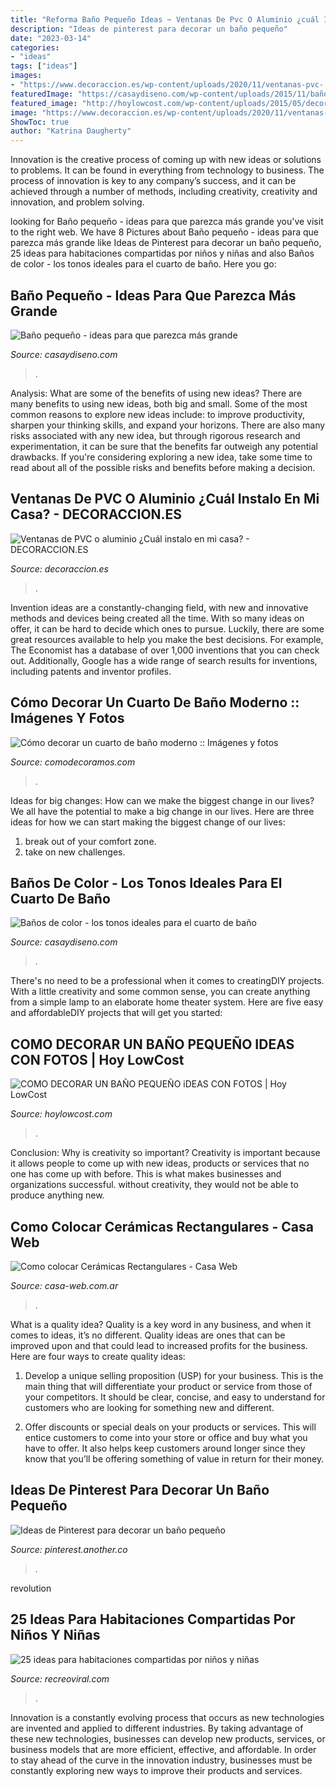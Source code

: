 ```yaml
---
title: "Reforma Baño Pequeño Ideas ~ Ventanas De Pvc O Aluminio ¿cuál Instalo En Mi Casa?"
description: "Ideas de pinterest para decorar un baño pequeño"
date: "2023-03-14"
categories:
- "ideas"
tags: ["ideas"]
images:
- "https://www.decoraccion.es/wp-content/uploads/2020/11/ventanas-pvc-.jpg"
featuredImage: "https://casaydiseno.com/wp-content/uploads/2015/11/baño-pequeño-mamparta.vidrio.jpg"
featured_image: "http://hoylowcost.com/wp-content/uploads/2015/05/decoracion-cuadros-baños-pequeños.jpg"
image: "https://www.decoraccion.es/wp-content/uploads/2020/11/ventanas-pvc-.jpg"
ShowToc: true
author: "Katrina Daugherty"
---
```



Innovation is the creative process of coming up with new ideas or solutions to problems. It can be found in everything from technology to business. The process of innovation is key to any company’s success, and it can be achieved through a number of methods, including creativity, creativity and innovation, and problem solving.

	

		
looking for Baño pequeño - ideas para que parezca más grande you've visit to the right web. We have 8 Pictures about Baño pequeño - ideas para que parezca más grande like Ideas de Pinterest para decorar un baño pequeño, 25 ideas para habitaciones compartidas por niños y niñas and also Baños de color - los tonos ideales para el cuarto de baño. Here you go:
		
    
## Baño Pequeño - Ideas Para Que Parezca Más Grande

<img loading=lazy src="https://casaydiseno.com/wp-content/uploads/2015/11/baño-pequeño-mamparta.vidrio.jpg" onerror="this.onerror=null;this.src='https://tse3.mm.bing.net/th?id=OIP.CXiJo8OXVMbTiRJrT6ySBAHaLH&amp;pid=15.1';" alt="Baño pequeño - ideas para que parezca más grande">

_Source: casaydiseno.com_

>. 

	

Analysis: What are some of the benefits of using new ideas?
There are many benefits to using new ideas, both big and small. Some of the most common reasons to explore new ideas include: to improve productivity, sharpen your thinking skills, and expand your horizons. There are also many risks associated with any new idea, but through rigorous research and experimentation, it can be sure that the benefits far outweigh any potential drawbacks. If you're considering exploring a new idea, take some time to read about all of the possible risks and benefits before making a decision.

    
## Ventanas De PVC O Aluminio ¿Cuál Instalo En Mi Casa? - DECORACCION.ES

<img loading=lazy src="https://www.decoraccion.es/wp-content/uploads/2020/11/ventanas-pvc-.jpg" onerror="this.onerror=null;this.src='https://tse2.mm.bing.net/th?id=OIP.H6WK9ZDFzHVT5pMQA0lfIQHaEK&amp;pid=15.1';" alt="Ventanas de PVC o aluminio ¿Cuál instalo en mi casa? - DECORACCION.ES">

_Source: decoraccion.es_

>. 

	

Invention ideas are a constantly-changing field, with new and innovative methods and devices being created all the time. With so many ideas on offer, it can be hard to decide which ones to pursue. Luckily, there are some great resources available to help you make the best decisions. For example, The Economist has a database of over 1,000 inventions that you can check out. Additionally, Google has a wide range of search results for inventions, including patents and inventor profiles.

    
## Cómo Decorar Un Cuarto De Baño Moderno :: Imágenes Y Fotos

<img loading=lazy src="http://www.comodecoramos.com/Imagenes/como-decorar-un-cuarto-de-bano-moderno.jpg" onerror="this.onerror=null;this.src='https://tse3.mm.bing.net/th?id=OIP.F7_X_XmydMTaTHjFOmXjgwHaGL&amp;pid=15.1';" alt="Cómo decorar un cuarto de baño moderno :: Imágenes y fotos">

_Source: comodecoramos.com_

>. 

	

Ideas for big changes: How can we make the biggest change in our lives?
We all have the potential to make a big change in our lives. Here are three ideas for how we can start making the biggest change of our lives:
1. break out of your comfort zone.
2. take on new challenges.

    
## Baños De Color - Los Tonos Ideales Para El Cuarto De Baño

<img loading=lazy src="https://casaydiseno.com/wp-content/uploads/2015/11/original-diseño-ñ´baño-´color.jpeg" onerror="this.onerror=null;this.src='https://tse3.mm.bing.net/th?id=OIP.kKWGyqzorAh3ge8C4jdnxgHaJ3&amp;pid=15.1';" alt="Baños de color - los tonos ideales para el cuarto de baño">

_Source: casaydiseno.com_

>. 

	

There's no need to be a professional when it comes to creatingDIY projects. With a little creativity and some common sense, you can create anything from a simple lamp to an elaborate home theater system. Here are five easy and affordableDIY projects that will get you started: 

    
## COMO DECORAR UN BAÑO PEQUEÑO IDEAS CON FOTOS | Hoy LowCost

<img loading=lazy src="http://hoylowcost.com/wp-content/uploads/2015/05/decoracion-cuadros-baños-pequeños.jpg" onerror="this.onerror=null;this.src='https://tse1.mm.bing.net/th?id=OIP.Fwp31ya-4chII_GS1OiolQHaLP&amp;pid=15.1';" alt="COMO DECORAR UN BAÑO PEQUEÑO iDEAS CON FOTOS | Hoy LowCost">

_Source: hoylowcost.com_

>. 

	

Conclusion: Why is creativity so important?
Creativity is important because it allows people to come up with new ideas, products or services that no one has come up with before. This is what makes businesses and organizations successful. without creativity, they would not be able to produce anything new.

    
## Como Colocar Cerámicas Rectangulares - Casa Web

<img loading=lazy src="https://casa-web.com.ar/wp-content/uploads/2020/04/baño-con-creamicas-rectangulares-verticales-450x600.jpg" onerror="this.onerror=null;this.src='https://tse1.mm.bing.net/th?id=OIP.GT6HVy42pO3HY5y06E_VbAAAAA&amp;pid=15.1';" alt="Como colocar Cerámicas Rectangulares - Casa Web">

_Source: casa-web.com.ar_

>. 

	

What is a quality idea?
Quality is a key word in any business, and when it comes to ideas, it’s no different. Quality ideas are ones that can be improved upon and that could lead to increased profits for the business. Here are four ways to create quality ideas:
1. Develop a unique selling proposition (USP) for your business. This is the main thing that will differentiate your product or service from those of your competitors. It should be clear, concise, and easy to understand for customers who are looking for something new and different.

2. Offer discounts or special deals on your products or services. This will entice customers to come into your store or office and buy what you have to offer. It also helps keep customers around longer since they know that you’ll be offering something of value in return for their money.


    
## Ideas De Pinterest Para Decorar Un Baño Pequeño

<img loading=lazy src="https://cdn.uc.assets.prezly.com/abe13dde-3567-4b1a-95bd-8dae1edd078a/-/quality/best/-/format/auto/" onerror="this.onerror=null;this.src='https://tse3.mm.bing.net/th?id=OIP.BgBYGLlODFcpSvtuBWzgmAHaLH&amp;pid=15.1';" alt="Ideas de Pinterest para decorar un baño pequeño">

_Source: pinterest.another.co_

>. 

	

revolution

    
## 25 Ideas Para Habitaciones Compartidas Por Niños Y Niñas

<img loading=lazy src="https://www.recreoviral.com/wp-content/uploads/2015/10/Cover-25-ideas-creativas-para-habitaciones-divididas.jpg" onerror="this.onerror=null;this.src='https://tse3.mm.bing.net/th?id=OIP.Dhz9E7nK__Y8BTKZlAi1OAHaD3&amp;pid=15.1';" alt="25 ideas para habitaciones compartidas por niños y niñas">

_Source: recreoviral.com_

>. 

	

Innovation is a constantly evolving process that occurs as new technologies are invented and applied to different industries. By taking advantage of these new technologies, businesses can develop new products, services, or business models that are more efficient, effective, and affordable. In order to stay ahead of the curve in the innovation industry, businesses must be constantly exploring new ways to improve their products and services.

